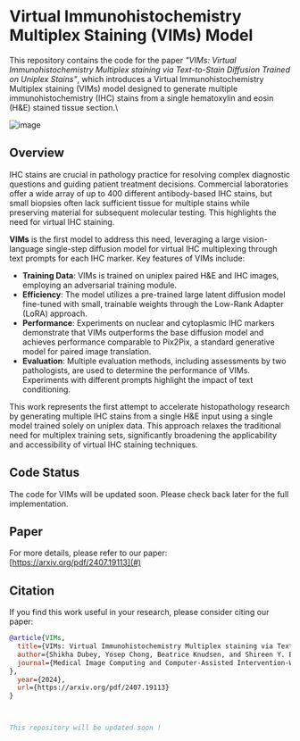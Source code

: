 # Virtual Immunohistochemistry Multiplex Staining (VIMs) Model

This repository contains the code for the paper *"VIMs: Virtual Immunohistochemistry Multiplex staining via
Text-to-Stain Diffusion Trained on Uniplex Stains"*, which introduces a Virtual Immunohistochemistry Multiplex staining (VIMs) model designed to generate multiple immunohistochemistry (IHC) stains from a single hematoxylin and eosin (H&E) stained tissue section.\

![image](https://github.com/user-attachments/assets/c68552ed-b018-426a-af50-9c3d78ee428f)


## Overview

IHC stains are crucial in pathology practice for resolving complex diagnostic questions and guiding patient treatment decisions. Commercial laboratories offer a wide array of up to 400 different antibody-based IHC stains, but small biopsies often lack sufficient tissue for multiple stains while preserving material for subsequent molecular testing. This highlights the need for virtual IHC staining.

**VIMs** is the first model to address this need, leveraging a large vision-language single-step diffusion model for virtual IHC multiplexing through text prompts for each IHC marker. Key features of VIMs include:

- **Training Data**: VIMs is trained on uniplex paired H&E and IHC images, employing an adversarial training module.
- **Efficiency**: The model utilizes a pre-trained large latent diffusion model fine-tuned with small, trainable weights through the Low-Rank Adapter (LoRA) approach.
- **Performance**: Experiments on nuclear and cytoplasmic IHC markers demonstrate that VIMs outperforms the base diffusion model and achieves performance comparable to Pix2Pix, a standard generative model for paired image translation.
- **Evaluation**: Multiple evaluation methods, including assessments by two pathologists, are used to determine the performance of VIMs. Experiments with different prompts highlight the impact of text conditioning.

This work represents the first attempt to accelerate histopathology research by generating multiple IHC stains from a single H&E input using a single model trained solely on uniplex data. This approach relaxes the traditional need for multiplex training sets, significantly broadening the applicability and accessibility of virtual IHC staining techniques.

## Code Status

The code for VIMs will be updated soon. Please check back later for the full implementation.

## Paper

For more details, please refer to our paper:  
[https://arxiv.org/pdf/2407.19113](#)

## Citation

If you find this work useful in your research, please consider citing our paper:

```bibtex
@article{VIMs,
  title={VIMs: Virtual Immunohistochemistry Multiplex staining via Text-to-Stain Diffusion Trained on Uniplex Stains},
  author={Shikha Dubey, Yosep Chong, Beatrice Knudsen, and Shireen Y. Elhabian},
  journal={Medical Image Computing and Computer-Assisted Intervention-Workshop (MICCAI-W) (MLMI)![image]
},
  year={2024},
  url={https://arxiv.org/pdf/2407.19113}
}



This repository will be updated soon !
